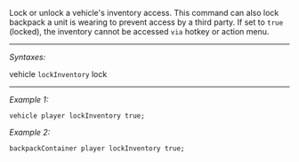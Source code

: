 Lock or unlock a vehicle's inventory access.
This command can also lock backpack a unit is wearing to prevent access by a third party.
If set to `true` (locked), the inventory cannot be accessed `via` hotkey or action menu.


---
*Syntaxes:*

vehicle `lockInventory` lock

---
*Example 1:*

```sqf
vehicle player lockInventory true;
```

*Example 2:*

```sqf
backpackContainer player lockInventory true;
```